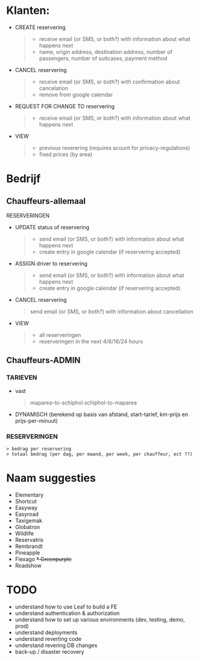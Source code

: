 # Klanten:
- CREATE reservering
	> * receive email (or SMS, or both?) with information about what happens next
	> * name, origin address, destination address, number of passengers, number of suitcases, payment method
- CANCEL reservering
	> * receive email (or SMS, or both?) with confirmation about cancelation
	> * remove from google calendar
- REQUEST FOR CHANGE TO reservering
	> * receive email (or SMS, or both?) with information about what happens next
- VIEW
	> * previous reserering (requires acount for privacy-regulations)
	> * fixed prices (by area)


# Bedrijf

## Chauffeurs-allemaal
RESERVERINGEN
- UPDATE status of reservering
	> * send email (or SMS, or both?) with information about what happens next
	> * create entry in google calendar (if reservering accepted)
- ASSIGN driver to reservering
	> * send email (or SMS, or both?) with information about what happens next
	> * create entry in google calendar (if reservering accepted)
- CANCEL reservering
	> send email (or SMS, or both?) with information about cancellation
- VIEW 
	> * all reserveringen
	> * reserveringen in the next 4/8/16/24 hours


## Chauffeurs-ADMIN 
### TARIEVEN
- vast
	> maparea-to-schiphol
	> schiphol-to-maparea
- DYNAMISCH (berekend op basis van afstand, start-tarief, km-prijs en prijs-per-minuut)

### RESERVERINGEN
	> bedrag per reservering
	> totaal bedrag (per dag, per maand, per week, per chauffeur, ect ??)

# Naam suggesties
* Elementary
* Shortcut
* Easyway
* Easyroad
* Taxigemak
* Globatron
* Wildlife
* Reservatrix
* Rembrandt
* Pineapple
* Flexago
~~* Greenpurple~~
* Roadshow

# TODO
- understand how to use Leaf to build a FE
- understand authentication & authorization
- understand how to set up various environments (dev, testing, demo, prod)
- understand deployments
- understand reverting code
- understand revering DB changes
- back-up / disaster recovery
